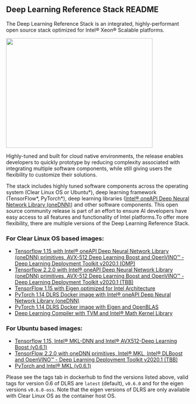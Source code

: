 ## Deep Learning Reference Stack README


The Deep Learning Reference Stack is an integrated, highly-performant open source stack optimized for Intel® Xeon® Scalable platforms.

<img src="https://clearlinux.org/sites/default/files/single_2.png" width="400" height="300" />

Highly-tuned and built for cloud native environments, the release enables developers to quickly prototype by reducing complexity associated with integrating multiple software components, while still giving users the flexibility to customize their solutions.

The stack includes highly tuned software components across the operating system (Clear Linux OS or Ubuntu*), deep learning framework (TensorFlow*, PyTorch*), deep learning libraries ([Intel® oneAPI Deep Neural Network Library (oneDNN)](https://01.org/dnnl)) and other software components.
This open source community release is part of an effort to ensure AI developers have easy access to all features and functionality of Intel platforms.To offer more flexibility, there are multiple versions of the Deep Learning Reference Stack.

### For Clear Linux OS based images:
* [Tensorflow 1.15 with Intel® oneAPI Deep Neural Network Library (oneDNN)  primitives, AVX-512 Deep Learning Boost and OpenVINO™ - Deep Learning Deployment Toolkit v2020.1 (OMP)](https://hub.docker.com/r/sysstacks/dlrs-tensorflow-clearlinux)
* [Tensorflow 2.2.0 with Intel® oneAPI Deep Neural Network Library (oneDNN) primitives, AVX-512 Deep Learning Boost and OpenVINO™ - Deep Learning Deployment Toolkit v2020.1 (TBB)]( https://hub.docker.com/r/sysstacks/dlrs-tensorflow2-clearlinux)
* [TensorFlow 1.15 with Eigen optimized for Intel Architecture](https://hub.docker.com/r/sysstacks/dlrs-tensorflow-clearlinux)
* [PyTorch 1.14 DLRS Docker image with Intel® oneAPI Deep Neural Network Library (oneDNN)](https://hub.docker.com/r/sysstacks/dlrs-pytorch-clearlinux)
* [PyTorch 1.14 DLRS Docker image with Eigen and OpenBLAS](https://hub.docker.com/r/sysstacks/dlrs-pytorch-clearlinux)
* [Deep Learning Compiler with TVM and Intel® Math Kernel Library](https://hub.docker.com/r/sysstacks/dlrs-ml-compiler-clearlinux)

### For Ubuntu based images:
* [Tensorflow 1.15, Intel® MKL-DNN and Intel® AVX512-Deep Learning Boost (v0.6.1)](https://hub.docker.com/r/sysstacks/dlrs-tensorflow-ubuntu)
* [TensorFlow 2.2.0 with oneDNN primitives, Intel® MKL, Intel® DLBoost and OpenVINO™ - Deep Learning Deployment Toolkit v2020.1 (TBB)](https://hub.docker.com/r/sysstacks/dlrs-tensorflow2-ubuntu)
* [PyTorch and Intel® MKL (v0.6.1)](https://hub.docker.com/r/sysstacks/dlrs-pytorch-clearlinux)




Please see the tags tab in dockerhub to find the versions listed above, valid tags for version 0.6 of DLRS are `latest` (default), `v0.6.0` and for the eigen versions `v0.6.0-oss`.  Note that the eigen versions of DLRS are only available with Clear Linux OS as the container host OS. 
